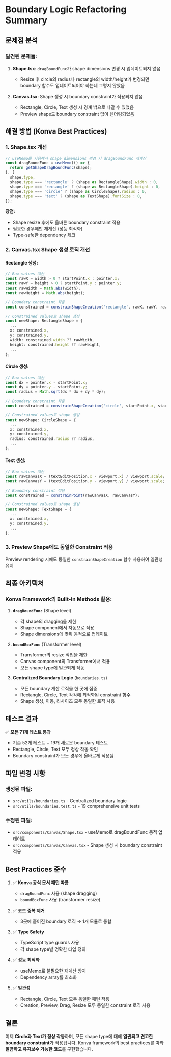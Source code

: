 # Boundary Logic Refactoring Summary

## 문제점 분석

### 발견된 문제들:
1. **Shape.tsx**: `dragBoundFunc`가 shape dimensions 변경 시 업데이트되지 않음
   - Resize 후 circle의 radius나 rectangle의 width/height가 변경되면 boundary 함수도 업데이트되어야 하는데 그렇지 않았음
   
2. **Canvas.tsx**: Shape 생성 시 boundary constraint가 적용되지 않음
   - Rectangle, Circle, Text 생성 시 경계 밖으로 나갈 수 있었음
   - Preview shape도 boundary constraint 없이 렌더링되었음

## 해결 방법 (Konva Best Practices)

### 1. Shape.tsx 개선
```typescript
// useMemo를 사용해서 shape dimensions 변경 시 dragBoundFunc 재계산
const dragBoundFunc = useMemo(() => {
  return getShapeDragBoundFunc(shape);
}, [
  shape.type,
  shape.type === 'rectangle' ? (shape as RectangleShape).width : 0,
  shape.type === 'rectangle' ? (shape as RectangleShape).height : 0,
  shape.type === 'circle' ? (shape as CircleShape).radius : 0,
  shape.type === 'text' ? (shape as TextShape).fontSize : 0,
]);
```

**장점:**
- Shape resize 후에도 올바른 boundary constraint 적용
- 필요한 경우에만 재계산 (성능 최적화)
- Type-safe한 dependency 체크

### 2. Canvas.tsx Shape 생성 로직 개선

#### Rectangle 생성:
```typescript
// Raw values 계산
const rawX = width > 0 ? startPoint.x : pointer.x;
const rawY = height > 0 ? startPoint.y : pointer.y;
const rawWidth = Math.abs(width);
const rawHeight = Math.abs(height);

// Boundary constraint 적용
const constrained = constrainShapeCreation('rectangle', rawX, rawY, rawWidth, rawHeight);

// Constrained values로 shape 생성
const newShape: RectangleShape = {
  ...
  x: constrained.x,
  y: constrained.y,
  width: constrained.width ?? rawWidth,
  height: constrained.height ?? rawHeight,
  ...
};
```

#### Circle 생성:
```typescript
// Raw values 계산
const dx = pointer.x - startPoint.x;
const dy = pointer.y - startPoint.y;
const radius = Math.sqrt(dx * dx + dy * dy);

// Boundary constraint 적용
const constrained = constrainShapeCreation('circle', startPoint.x, startPoint.y, undefined, undefined, radius);

// Constrained values로 shape 생성
const newShape: CircleShape = {
  ...
  x: constrained.x,
  y: constrained.y,
  radius: constrained.radius ?? radius,
  ...
};
```

#### Text 생성:
```typescript
// Raw values 계산
const rawCanvasX = (textEditPosition.x - viewport.x) / viewport.scale;
const rawCanvasY = (textEditPosition.y - viewport.y) / viewport.scale;

// Boundary constraint 적용
const constrained = constrainPoint(rawCanvasX, rawCanvasY);

// Constrained values로 shape 생성
const newShape: TextShape = {
  ...
  x: constrained.x,
  y: constrained.y,
  ...
};
```

### 3. Preview Shape에도 동일한 Constraint 적용
Preview rendering 시에도 동일한 `constrainShapeCreation` 함수 사용하여 일관성 유지

## 최종 아키텍처

### Konva Framework의 Built-in Methods 활용:

1. **`dragBoundFunc`** (Shape level)
   - 각 shape의 dragging을 제한
   - Shape component에서 자동으로 적용
   - Shape dimensions에 맞춰 동적으로 업데이트

2. **`boundBoxFunc`** (Transformer level)
   - Transformer의 resize 작업을 제한
   - Canvas component의 Transformer에서 적용
   - 모든 shape type에 일관되게 작동

3. **Centralized Boundary Logic** (`boundaries.ts`)
   - 모든 boundary 계산 로직을 한 곳에 집중
   - Rectangle, Circle, Text 각각에 최적화된 constraint 함수
   - Shape 생성, 이동, 리사이즈 모두 동일한 로직 사용

## 테스트 결과

✅ **모든 71개 테스트 통과**
- 기존 52개 테스트 + 19개 새로운 boundary 테스트
- Rectangle, Circle, Text 모두 정상 작동 확인
- Boundary constraint가 모든 경우에 올바르게 적용됨

## 파일 변경 사항

### 생성된 파일:
- `src/utils/boundaries.ts` - Centralized boundary logic
- `src/utils/boundaries.test.ts` - 19 comprehensive unit tests

### 수정된 파일:
- `src/components/Canvas/Shape.tsx` - useMemo로 dragBoundFunc 동적 업데이트
- `src/components/Canvas/Canvas.tsx` - Shape 생성 시 boundary constraint 적용

## Best Practices 준수

1. ✅ **Konva 공식 문서 패턴 따름**
   - `dragBoundFunc` 사용 (shape dragging)
   - `boundBoxFunc` 사용 (transformer resize)

2. ✅ **코드 중복 제거**
   - 3곳에 흩어진 boundary 로직 → 1개 모듈로 통합

3. ✅ **Type Safety**
   - TypeScript type guards 사용
   - 각 shape type별 명확한 타입 정의

4. ✅ **성능 최적화**
   - useMemo로 불필요한 재계산 방지
   - Dependency array를 최소화

5. ✅ **일관성**
   - Rectangle, Circle, Text 모두 동일한 패턴 적용
   - Creation, Preview, Drag, Resize 모두 동일한 constraint 로직 사용

## 결론

이제 **Circle과 Text가 정상 작동**하며, 모든 shape type에 대해 **일관되고 견고한 boundary constraint**가 적용됩니다. Konva framework의 best practices를 따라 **깔끔하고 유지보수 가능한 코드**를 구현했습니다.


